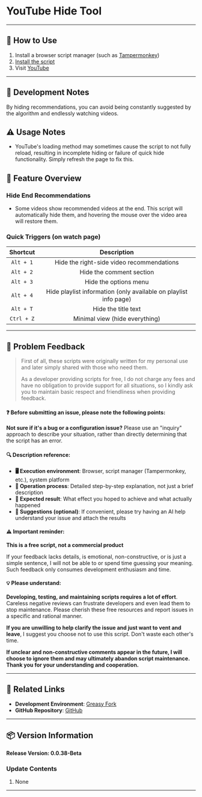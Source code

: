 # **YouTube Hide Tool**

---

## **👻 How to Use**

1. Install a browser script manager (such as [Tampermonkey](https://chrome.google.com/webstore/detail/tampermonkey/dhdgffkkebhmkfjojejmpbldmpobfkfo))
2. [Install the script](https://update.greasyfork.org/scripts/472081/YouTube%20Hide%20Tool.user.js)
3. Visit [YouTube](https://www.youtube.com/)

---

## **🚧 Development Notes**

By hiding recommendations, you can avoid being constantly suggested by the algorithm and endlessly watching videos.

## **⚠️ Usage Notes**
- YouTube's loading method may sometimes cause the script to not fully reload, resulting in incomplete hiding or failure of quick hide functionality. Simply refresh the page to fix this.

## **📜 Feature Overview**

### **Hide End Recommendations**
- Some videos show recommended videos at the end. This script will automatically hide them, and hovering the mouse over the video area will restore them.

### **Quick Triggers (on watch page)**

| **Shortcut**  | **Description**                           |
|:-------------:|:-----------------------------------------:|
| `Alt + 1`     | Hide the right-side video recommendations |
| `Alt + 2`     | Hide the comment section                  |
| `Alt + 3`     | Hide the options menu                     |
| `Alt + 4`     | Hide playlist information (only available on playlist info page) |
| `Alt + T`     | Hide the title text                       |
| `Ctrl + Z`    | Minimal view (hide everything)            |

---

## 📣 Problem Feedback

> First of all, these scripts were originally written for my personal use and later simply shared with those who need them.
>
> As a developer providing scripts for free, I do not charge any fees and have no obligation to provide support for all situations, so I kindly ask you to maintain basic respect and friendliness when providing feedback.

#### ❓ Before submitting an issue, please note the following points:

**Not sure if it's a bug or a configuration issue?** Please use an "inquiry" approach to describe your situation, rather than directly determining that the script has an error.

#### 🔍 Description reference:

- **🖥️ Execution environment**: Browser, script manager (Tampermonkey, etc.), system platform
- **🧭 Operation process**: Detailed step-by-step explanation, not just a brief description
- **🎯 Expected result**: What effect you hoped to achieve and what actually happened
- **🤖 Suggestions (optional)**: If convenient, please try having an AI help understand your issue and attach the results

#### ⚠️ Important reminder:

**This is a free script, not a commercial product**

If your feedback lacks details, is emotional, non-constructive, or is just a simple sentence, I will not be able to or spend time guessing your meaning. Such feedback only consumes development enthusiasm and time.

#### 💡 Please understand:

**Developing, testing, and maintaining scripts requires a lot of effort**. Careless negative reviews can frustrate developers and even lead them to stop maintenance. Please cherish these free resources and report issues in a specific and rational manner.

**If you are unwilling to help clarify the issue and just want to vent and leave**, I suggest you choose not to use this script. Don't waste each other's time.

**If unclear and non-constructive comments appear in the future, I will choose to ignore them and may ultimately abandon script maintenance. Thank you for your understanding and cooperation.**

---

## **🔗 Related Links**

- **Development Environment**: [Greasy Fork](https://greasyfork.org/zh-TW/users/989635-canaan-hs)  
- **GitHub Repository**: [GitHub](https://github.com/Canaan-HS/MonkeyScript/tree/main/YTHideTool)

---

## **📦 Version Information**

**Release Version: 0.0.38-Beta**

### **Update Contents**
1. None

---